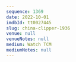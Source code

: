 ```yaml
---
sequence: 1369
date: 2022-10-01
imdbId: tt0027445
slug: china-clipper-1936
venue: null
venueNotes: null
medium: Watch TCM
mediumNotes: null
---
```

